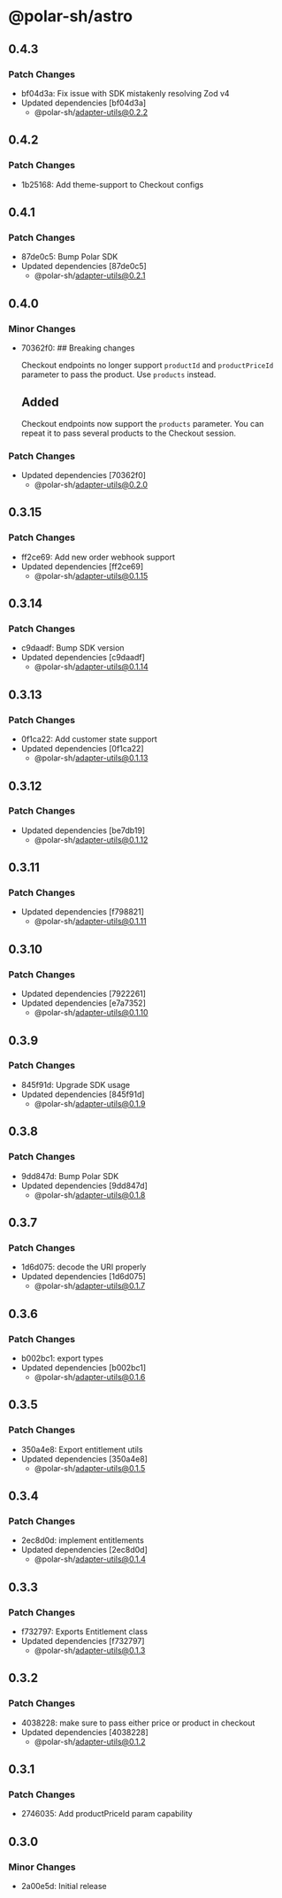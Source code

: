 # @polar-sh/astro

## 0.4.3

### Patch Changes

- bf04d3a: Fix issue with SDK mistakenly resolving Zod v4
- Updated dependencies [bf04d3a]
  - @polar-sh/adapter-utils@0.2.2

## 0.4.2

### Patch Changes

- 1b25168: Add theme-support to Checkout configs

## 0.4.1

### Patch Changes

- 87de0c5: Bump Polar SDK
- Updated dependencies [87de0c5]
  - @polar-sh/adapter-utils@0.2.1

## 0.4.0

### Minor Changes

- 70362f0: ## Breaking changes

  Checkout endpoints no longer support `productId` and `productPriceId` parameter to pass the product. Use `products` instead.

  ## Added

  Checkout endpoints now support the `products` parameter. You can repeat it to pass several products to the Checkout session.

### Patch Changes

- Updated dependencies [70362f0]
  - @polar-sh/adapter-utils@0.2.0

## 0.3.15

### Patch Changes

- ff2ce69: Add new order webhook support
- Updated dependencies [ff2ce69]
  - @polar-sh/adapter-utils@0.1.15

## 0.3.14

### Patch Changes

- c9daadf: Bump SDK version
- Updated dependencies [c9daadf]
  - @polar-sh/adapter-utils@0.1.14

## 0.3.13

### Patch Changes

- 0f1ca22: Add customer state support
- Updated dependencies [0f1ca22]
  - @polar-sh/adapter-utils@0.1.13

## 0.3.12

### Patch Changes

- Updated dependencies [be7db19]
  - @polar-sh/adapter-utils@0.1.12

## 0.3.11

### Patch Changes

- Updated dependencies [f798821]
  - @polar-sh/adapter-utils@0.1.11

## 0.3.10

### Patch Changes

- Updated dependencies [7922261]
- Updated dependencies [e7a7352]
  - @polar-sh/adapter-utils@0.1.10

## 0.3.9

### Patch Changes

- 845f91d: Upgrade SDK usage
- Updated dependencies [845f91d]
  - @polar-sh/adapter-utils@0.1.9

## 0.3.8

### Patch Changes

- 9dd847d: Bump Polar SDK
- Updated dependencies [9dd847d]
  - @polar-sh/adapter-utils@0.1.8

## 0.3.7

### Patch Changes

- 1d6d075: decode the URI properly
- Updated dependencies [1d6d075]
  - @polar-sh/adapter-utils@0.1.7

## 0.3.6

### Patch Changes

- b002bc1: export types
- Updated dependencies [b002bc1]
  - @polar-sh/adapter-utils@0.1.6

## 0.3.5

### Patch Changes

- 350a4e8: Export entitlement utils
- Updated dependencies [350a4e8]
  - @polar-sh/adapter-utils@0.1.5

## 0.3.4

### Patch Changes

- 2ec8d0d: implement entitlements
- Updated dependencies [2ec8d0d]
  - @polar-sh/adapter-utils@0.1.4

## 0.3.3

### Patch Changes

- f732797: Exports Entitlement class
- Updated dependencies [f732797]
  - @polar-sh/adapter-utils@0.1.3

## 0.3.2

### Patch Changes

- 4038228: make sure to pass either price or product in checkout
- Updated dependencies [4038228]
  - @polar-sh/adapter-utils@0.1.2

## 0.3.1

### Patch Changes

- 2746035: Add productPriceId param capability

## 0.3.0

### Minor Changes

- 2a00e5d: Initial release
